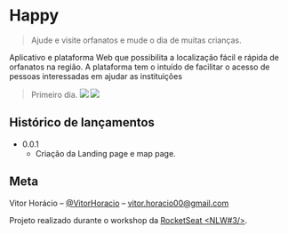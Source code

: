 # Happy
> Ajude e visite orfanatos e mude o dia de muitas crianças.

Aplicativo e plataforma Web que possibilita a localização fácil e rápida de orfanatos na região. A plataforma tem o intuído de facilitar o acesso de pessoas interessadas em ajudar as instituições

> Primeiro dia.
![](https://i.imgur.com/9FMdjp2.png)
![](https://i.imgur.com/1k3gWoV.png)

## Histórico de lançamentos

* 0.0.1
    * Criação da Landing page e map page.

## Meta

Vitor Horácio – [@VitorHoracio](https://www.linkedin.com/in/vitorhoracio/) – vitor.horacio00@gmail.com

Projeto realizado durante o workshop da [RocketSeat <NLW#3/>](https://rocketseat.com.br/).
